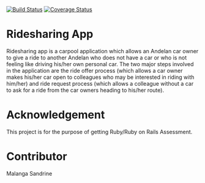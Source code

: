 [![Build Status](https://travis-ci.org/me-x-mi/Ridesharing-App.svg?branch=master)](https://travis-ci.org/me-x-mi/Ridesharing-App)
[![Coverage Status](https://coveralls.io/repos/github/me-x-mi/Ridesharing-App/badge.svg?branch=master)](https://coveralls.io/github/me-x-mi/Ridesharing-App?branch=master)
# Ridesharing App

Ridesharing app is a carpool application which allows an Andelan car owner to give a ride to another Andelan who does not have a car or who is not feeling like driving his/her own personal car. The two major steps involved in the application are the ride offer process (which allows a car owner makes his/her car open to colleagues who may be interested in riding with him/her)  and ride request process (which allows a colleague without a car to ask for a ride from the car owners heading to his/her route).

# Acknowledgement

This project is for the purpose of getting Ruby/Ruby on Rails Assessment. 

# Contributor 

Malanga Sandrine
